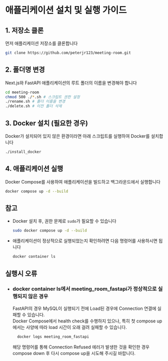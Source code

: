 # 애플리케이션 설치 및 실행 가이드

## 1. 저장소 클론
먼저 애플리케이션 저장소를 클론합니다
```bash
git clone https://github.com/peterjr123/meeting-room.git
```

## 2. 폴더명 변경
Next.js와 FastAPI 애플리케이션의 루트 폴더의 이름을 변경해야 합니다
```bash
cd meeting-room
chmod 500 ./*.sh # 스크립트 권한 설정
./rename.sh # 폴더 이름을 변경
./delete.sh # 이전 폴더 삭제
```

## 3. Docker 설치 (필요한 경우)
Docker가 설치되어 있지 않은 환경이라면 아래 스크립트를 실행하여 Docker를 설치합니다
```bash
./install_docker
```

## 4. 애플리케이션 실행
Docker Compose를 사용하여 애플리케이션을 빌드하고 백그라운드에서 실행합니다
```bash
docker compose up -d --build
```

## 참고
- Docker 설치 후, 권한 문제로 `sudo`가 필요할 수 있습니다
     ```bash
    sudo docker compose up -d --build
    ```
- 애플리케이션이 정상적으로 실행되었는지 확인하려면 다음 명령어를 사용하시면 됩니다
    ```bash
    docker container ls
    ```

## 실행시 오류
- ### docker container ls에서 meeting_room_fastapi가 정상적으로 실행되지 않은 경우   
  FastAPI의 경우 MySQL이 실행되기 전에 Load된 경우에 Connection 연결에 실패할 수 있습니다.  
  Docker Compose에서 health check를 수행하지 있으나, 특히 첫 compose up에서는 사양에 따라 load 시간이 오래 걸려 실패할 수 있습니다. 
  ```bash
    docker logs meeting_room_fastapi
    ```
     해당 명령어를 통해 Connection Refused 에러가 발생한 것을 확인한 경우 compose down 후 다시 compose up을 시도해 주시길 바랍니다.
